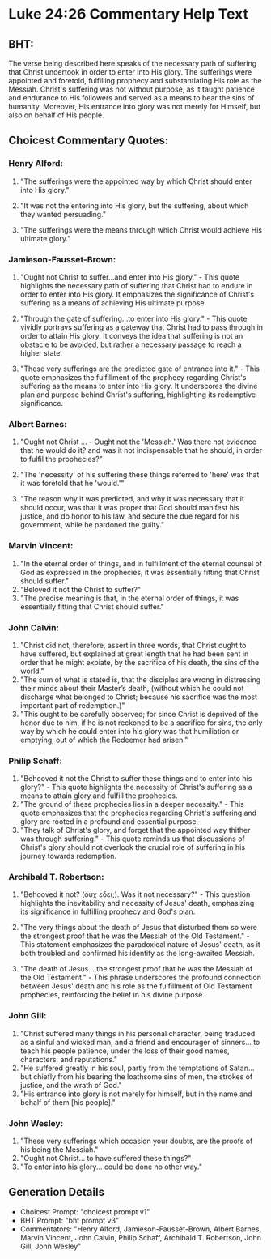 # Luke 24:26 Commentary Help Text

## BHT:
The verse being described here speaks of the necessary path of suffering that Christ undertook in order to enter into His glory. The sufferings were appointed and foretold, fulfilling prophecy and substantiating His role as the Messiah. Christ's suffering was not without purpose, as it taught patience and endurance to His followers and served as a means to bear the sins of humanity. Moreover, His entrance into glory was not merely for Himself, but also on behalf of His people.

## Choicest Commentary Quotes:
### Henry Alford:
1. "The sufferings were the appointed way by which Christ should enter into His glory."

2. "It was not the entering into His glory, but the suffering, about which they wanted persuading."

3. "The sufferings were the means through which Christ would achieve His ultimate glory."

### Jamieson-Fausset-Brown:
1. "Ought not Christ to suffer...and enter into His glory." - This quote highlights the necessary path of suffering that Christ had to endure in order to enter into His glory. It emphasizes the significance of Christ's suffering as a means of achieving His ultimate purpose.

2. "Through the gate of suffering...to enter into His glory." - This quote vividly portrays suffering as a gateway that Christ had to pass through in order to attain His glory. It conveys the idea that suffering is not an obstacle to be avoided, but rather a necessary passage to reach a higher state.

3. "These very sufferings are the predicted gate of entrance into it." - This quote emphasizes the fulfillment of the prophecy regarding Christ's suffering as the means to enter into His glory. It underscores the divine plan and purpose behind Christ's suffering, highlighting its redemptive significance.

### Albert Barnes:
1. "Ought not Christ ... - Ought not the 'Messiah.' Was there not evidence that he would do it? and was it not indispensable that he should, in order to fulfil the prophecies?"

2. "The 'necessity' of his suffering these things referred to 'here' was that it was foretold that he 'would.'"

3. "The reason why it was predicted, and why it was necessary that it should occur, was that it was proper that God should manifest his justice, and do honor to his law, and secure the due regard for his government, while he pardoned the guilty."

### Marvin Vincent:
1. "In the eternal order of things, and in fulfillment of the eternal counsel of God as expressed in the prophecies, it was essentially fitting that Christ should suffer."
2. "Beloved it not the Christ to suffer?"
3. "The precise meaning is that, in the eternal order of things, it was essentially fitting that Christ should suffer."

### John Calvin:
1. "Christ did not, therefore, assert in three words, that Christ ought to have suffered, but explained at great length that he had been sent in order that he might expiate, by the sacrifice of his death, the sins of the world."
2. "The sum of what is stated is, that the disciples are wrong in distressing their minds about their Master’s death, (without which he could not discharge what belonged to Christ; because his sacrifice was the most important part of redemption.)"
3. "This ought to be carefully observed; for since Christ is deprived of the honor due to him, if he is not reckoned to be a sacrifice for sins, the only way by which he could enter into his glory was that humiliation or emptying, out of which the Redeemer had arisen."

### Philip Schaff:
1. "Behooved it not the Christ to suffer these things and to enter into his glory?" - This quote highlights the necessity of Christ's suffering as a means to attain glory and fulfill the prophecies.
2. "The ground of these prophecies lies in a deeper necessity." - This quote emphasizes that the prophecies regarding Christ's suffering and glory are rooted in a profound and essential purpose.
3. "They talk of Christ's glory, and forget that the appointed way thither was through suffering." - This quote reminds us that discussions of Christ's glory should not overlook the crucial role of suffering in his journey towards redemption.

### Archibald T. Robertson:
1. "Behooved it not? (ουχ εδει;). Was it not necessary?" - This question highlights the inevitability and necessity of Jesus' death, emphasizing its significance in fulfilling prophecy and God's plan.

2. "The very things about the death of Jesus that disturbed them so were the strongest proof that he was the Messiah of the Old Testament." - This statement emphasizes the paradoxical nature of Jesus' death, as it both troubled and confirmed his identity as the long-awaited Messiah.

3. "The death of Jesus... the strongest proof that he was the Messiah of the Old Testament." - This phrase underscores the profound connection between Jesus' death and his role as the fulfillment of Old Testament prophecies, reinforcing the belief in his divine purpose.

### John Gill:
1. "Christ suffered many things in his personal character, being traduced as a sinful and wicked man, and a friend and encourager of sinners... to teach his people patience, under the loss of their good names, characters, and reputations."
2. "He suffered greatly in his soul, partly from the temptations of Satan... but chiefly from his bearing the loathsome sins of men, the strokes of justice, and the wrath of God."
3. "His entrance into glory is not merely for himself, but in the name and behalf of them [his people]."

### John Wesley:
1. "These very sufferings which occasion your doubts, are the proofs of his being the Messiah."
2. "Ought not Christ... to have suffered these things?"
3. "To enter into his glory... could be done no other way."


## Generation Details
- Choicest Prompt: "choicest prompt v1"
- BHT Prompt: "bht prompt v3"
- Commentators: "Henry Alford, Jamieson-Fausset-Brown, Albert Barnes, Marvin Vincent, John Calvin, Philip Schaff, Archibald T. Robertson, John Gill, John Wesley"
